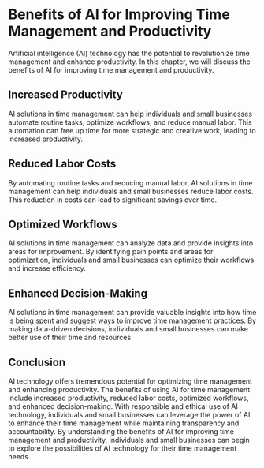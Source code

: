 Benefits of AI for Improving Time Management and Productivity
==============================================================================================================

Artificial intelligence (AI) technology has the potential to revolutionize time management and enhance productivity. In this chapter, we will discuss the benefits of AI for improving time management and productivity.

Increased Productivity
----------------------

AI solutions in time management can help individuals and small businesses automate routine tasks, optimize workflows, and reduce manual labor. This automation can free up time for more strategic and creative work, leading to increased productivity.

Reduced Labor Costs
-------------------

By automating routine tasks and reducing manual labor, AI solutions in time management can help individuals and small businesses reduce labor costs. This reduction in costs can lead to significant savings over time.

Optimized Workflows
-------------------

AI solutions in time management can analyze data and provide insights into areas for improvement. By identifying pain points and areas for optimization, individuals and small businesses can optimize their workflows and increase efficiency.

Enhanced Decision-Making
------------------------

AI solutions in time management can provide valuable insights into how time is being spent and suggest ways to improve time management practices. By making data-driven decisions, individuals and small businesses can make better use of their time and resources.

Conclusion
----------

AI technology offers tremendous potential for optimizing time management and enhancing productivity. The benefits of using AI for time management include increased productivity, reduced labor costs, optimized workflows, and enhanced decision-making. With responsible and ethical use of AI technology, individuals and small businesses can leverage the power of AI to enhance their time management while maintaining transparency and accountability. By understanding the benefits of AI for improving time management and productivity, individuals and small businesses can begin to explore the possibilities of AI technology for their time management needs.
